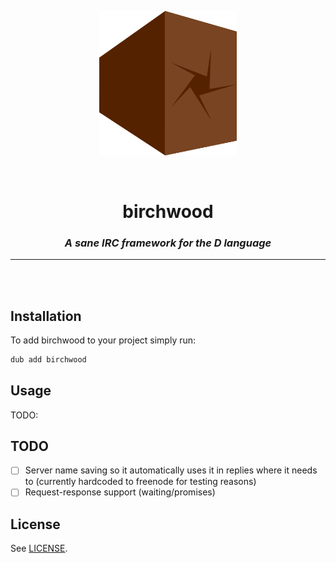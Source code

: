 <p align="center">
<img src="logo.png" width=220>
</p>

<br>

<h1 align="center">birchwood</h1>

<h3 align="center"><i><b>A sane IRC framework for the D language</i></b></h3>

---

<br>
<br>

## Installation

To add birchwood to your project simply run:

```bash
dub add birchwood
```

## Usage

TODO:

## TODO

- [ ] Server name saving so it automatically uses it in replies where it needs to (currently hardcoded to freenode for testing reasons)
- [ ] Request-response support (waiting/promises)

## License

See [LICENSE](LICENSE).
